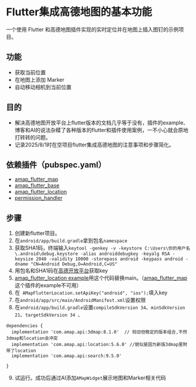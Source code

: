# Flutter集成高德地图的基本功能

一个使用 Flutter 和高德地图插件实现的实时定位并在地图上插入图钉的示例项目。

## 功能

- 获取当前位置
- 在地图上添加 Marker
- 自动移动相机到当前位置

## 目的

- 解决高德地图开放平台上flutter版本的文档几乎等于没有，插件的example、博客和AI的说法杂糅了各种版本的flutter和插件使用案例，一不小心就会原地打转转的问题。
- 记录2025/8/1时在空项目flutter集成高德地图的注意事项和步骤简化。


## 依赖插件（pubspec.yaml）

- [amap_flutter_map](https://pub.dev/packages/amap_flutter_map)
- [amap_flutter_base](https://pub.dev/packages/amap_flutter_base)
- [amap_flutter_location](https://pub.dev/packages/amap_flutter_location)
- [permission_handler](https://pub.dev/packages/permission_handler)

## 步骤

1. 创建新flutter项目。
2. 在`android/app/build.gradle`拿到包名`namespace`
3. 获取SHA1码，终端输入` keytool -genkey -v -keystore C:\Users\你的用户名\.android\debug.keystore -alias androiddebugkey -keyalg RSA -keysize 2048 -validity 10000 -storepass android -keypass android -dname "CN=Android Debug,O=Android,C=US"
`
4. 用包名和SHA1码在[高德开放平台](https://lbs.amap.com/?ref=https://console.amap.com/dev/index)获取key
5. [amap_flutter_location example](https://pub.dev/packages/amap_flutter_location/example)用这个代码替换main。（[amap_flutter_map](https://pub.dev/packages/amap_flutter_map)这个插件的example不可用）
6. 在` AMapFlutterLocation.setApiKey("android", "ios");`填入key
7. 在`android/app/src/main/AndroidManifest.xml`设置权限
8. 在`android/app/build.gradle`设置`compileSdkVersion 34`、`minSdkVersion 21`、`targetSdkVersion 34 `、
  ```
  dependencies {
    implementation 'com.amap.api:3dmap:8.1.0'  // 较旧但稳定的版本组合,不然3dmap和location会冲突
    implementation 'com.amap.api:location:5.6.0' //貌似是因为新版3dmap里附带了location
    implementation 'com.amap.api:search:9.5.0'

  }
  ```
9. 试运行。成功后通过AI添加`AMapWidget`展示地图和Marker相关代码
